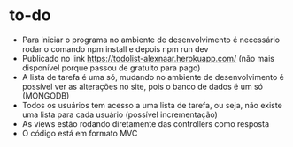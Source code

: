 # to-do

- Para iniciar o programa no ambiente de desenvolvimento é necessário rodar o comando npm install e depois npm run dev
- Publicado no link https://todolist-alexnaar.herokuapp.com/ (não mais disponível porque passou de gratuito para pago)
- A lista de tarefa é uma só, mudando no ambiente de desenvolvimento é possível ver as alterações no site, pois o banco de dados é um só (MONGODB)
- Todos os usuários tem acesso a uma lista de tarefa, ou seja, não existe uma lista para cada usuário (possível incrementação)
- As views estão rodando diretamente das controllers como resposta 
- O código está em formato MVC
